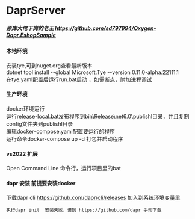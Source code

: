 # DaprServer

##### 原库大佬下岗的老王  https://github.com/sd797994/Oxygen-Dapr.EshopSample 

####  本地环境
安装tye,可到nuget.org查看最新版本 <br/>
dotnet tool install --global Microsoft.Tye --version 0.11.0-alpha.22111.1<br/>
在tye.yaml配置后运行run.bat启动 ，如需断点，附加进程调试 <br/>

#### 生产环境
docker环境运行<br/>
运行release-local.bat发布程序到bin\Release\net6.0\publishl目录，并且复制config文件夹到publishl目录<br/>
编辑docker-compose.yaml配置要运行的程序<br/>
运行命令docker-compose  up -d  打包并启动程序

#### vs2022 扩展
Open Command Line 命令行，运行项目里的bat

#### dapr 安装   前提要安装docker

下载dapr cli https://github.com/dapr/cli/releases
加入到系统环境变量里

```
执行dapr init  安装失败，请到 https://github.com/dapr 手动下载
```

